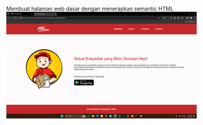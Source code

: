 Membuat halaman web dasar dengan menerapkan semantic HTML
![alt text](assets/img/Screenshot%202024-02-28%20164310.png)